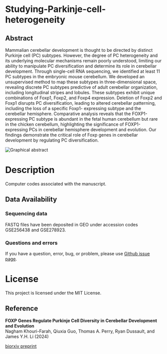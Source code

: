 # Studying-Parkinje-cell-heterogeneity

## Abstract
Mammalian cerebellar development is thought to be directed by distinct Purkinje cell (PC) subtypes. However, the degree of PC heterogeneity and its underlying molecular mechanisms remain poorly understood, limiting our ability to manipulate PC diversification and determine its role in cerebellar development. Through single-cell RNA sequencing, we identified at least 11 PC subtypes in the embryonic mouse cerebellum. We developed an unsupervised method to map these subtypes in three-dimensional space, revealing discrete PC subtypes predictive of adult cerebellar organization, including longitudinal stripes and lobules. These subtypes exhibit unique combinations of Foxp1, Foxp2, and Foxp4 expression. Deletion of Foxp2 and Foxp1 disrupts PC diversification, leading to altered cerebellar patterning, including the loss of a specific Foxp1- expressing subtype and the cerebellar hemisphere. Comparative analysis reveals that the FOXP1-expressing PC subtype is abundant in the fetal human cerebellum but rare in the chicken cerebellum, highlighting the significance of FOXP1-expressing PCs in cerebellar hemisphere development and evolution. Our findings demonstrate the critical role of Foxp genes in cerebellar development by regulating PC diversification.

![Graphical abstract](https://github.com/JLiLab/Studying-Parkinje-cell-heterogeneity/blob/main/PC_external.gif)

# Description
Computer codes associated with the manuscript.

## Data Availability
### Sequencing data
FASTQ files have been deposited in GEO under accession codes GSE256438 and GSE278923. 


### Questions and errors
If you have a question, error, bug, or problem, please use [Github issue page](https://github.com/JLiLab/Studying-Parkinje-cell-heterogeneity).

# License
This project is licensed under the MIT License.

## Reference
**FOXP Genes Regulate Purkinje Cell Diversity in Cerebellar Development and Evolution**  
Nagham Khouri-Farah, Qiuxia Guo, Thomas A. Perry, Ryan Dussault, and James Y.H. Li (2024)

[biorxiv preprint](https://doi.org/10.1101/2024.11.07.622485)
